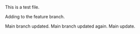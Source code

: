 This is a test file.

Adding to the feature branch.

Main branch updated.
Main branch updated again.
Main update.
